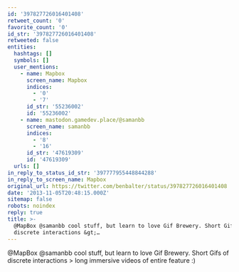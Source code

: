 ```yaml
---
id: '397827726016401408'
retweet_count: '0'
favorite_count: '0'
id_str: '397827726016401408'
retweeted: false
entities:
  hashtags: []
  symbols: []
  user_mentions:
    - name: Mapbox
      screen_name: Mapbox
      indices:
        - '0'
        - '7'
      id_str: '55236002'
      id: '55236002'
    - name: mastodon.gamedev.place/@samanbb
      screen_name: samanbb
      indices:
        - '8'
        - '16'
      id_str: '47619309'
      id: '47619309'
  urls: []
in_reply_to_status_id_str: '397777955448844288'
in_reply_to_screen_name: Mapbox
original_url: https://twitter.com/benbalter/status/397827726016401408
date: '2013-11-05T20:48:15.000Z'
sitemap: false
robots: noindex
reply: true
title: >-
  @MapBox @samanbb cool stuff, but learn to love Gif Brewery. Short Gifs of
  discrete interactions &gt;…
---
```


@MapBox @samanbb cool stuff, but learn to love Gif Brewery. Short Gifs of discrete interactions &gt; long immersive videos of entire feature :)